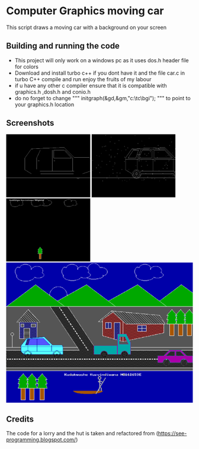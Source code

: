 # Computer Graphics moving car

This script draws a moving car with  a background on your screen 

## Building and running the code


- This project will only work on a windows pc as it uses dos.h header file for colors
- Download and install turbo c++ if you dont have it and  the file car.c in turbo C++ compile and run enjoy the fruits of my labour
- if u have any other c compiler ensure that it is compatible with graphics.h ,dosh.h and conio.h
- do no forget to change """ initgraph(&gd,&gm,"c:\\tc\\bgi"); """ to point to your graphics.h location 

## Screenshots

<img height='170' src="screenshots/car.png" title="car design"> 
<img height='170' src="screenshots/car1.png" title="final car design">
<img height='170' src="screenshots/treeandclouds.png">
<img src="screenshots/finalitem.png">



## Credits

The code for a lorry and the hut is taken and refactored from (https://see-programming.blogspot.com/)

